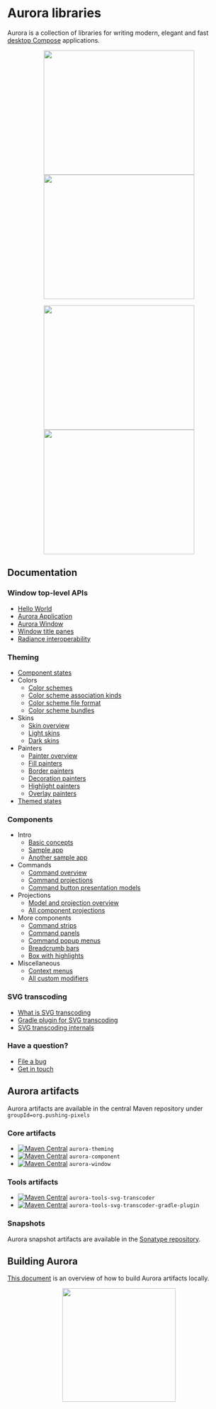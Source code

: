 
# Aurora libraries

Aurora is a collection of libraries for writing modern, elegant and fast [desktop Compose](https://github.com/JetBrains/compose-jb) applications.

<p align="center">
<img src="https://raw.githubusercontent.com/kirill-grouchnikov/aurora/icicle/docs/images/theming/skins/nebula.png" width="340" height="280" border=0>
<img src="https://raw.githubusercontent.com/kirill-grouchnikov/aurora/icicle/docs/images/theming/skins/gemini.png" width="340" height="280" border=0>
</p>

<p align="center">
<img src="https://raw.githubusercontent.com/kirill-grouchnikov/aurora/icicle/docs/images/theming/skins/graphitechalk.png" width="340" height="280" border=0>
<img src="https://raw.githubusercontent.com/kirill-grouchnikov/aurora/icicle/docs/images/theming/skins/nightshade.png" width="340" height="280" border=0>
</p>

## Documentation

### Window top-level APIs

* [Hello World](docs/window/HelloWorld.md)
* [Aurora Application](docs/window/Application.md)
* [Aurora Window](docs/window/Window.md)
* [Window title panes](docs/window/TitlePane.md)
* [Radiance interoperability](docs/window/RadianceInterop.md)

### Theming

* [Component states](docs/theming/skins/componentstates.md)
* Colors
  * [Color schemes](docs/theming/skins/colorschemes.md)
  * [Color scheme association kinds](docs/theming/skins/colorschemeassociationkinds.md)
  * [Color scheme file format](docs/theming/skins/colorschemes-fileformat.md)
  * [Color scheme bundles](docs/theming/skins/colorschemebundles.md)
* Skins
  * [Skin overview](docs/theming/skins/overview.md)
  * [Light skins](docs/theming/skins/toneddown.md)
  * [Dark skins](docs/theming/skins/dark.md)
* Painters
  * [Painter overview](docs/theming/painters/overview.md)
  * [Fill painters](docs/theming/painters/fill.md)
  * [Border painters](docs/theming/painters/border.md)
  * [Decoration painters](docs/theming/painters/decoration.md)
  * [Highlight painters](docs/theming/painters/highlight.md)
  * [Overlay painters](docs/theming/painters/overlay.md)
* [Themed states](docs/theming/themed-states.md)

### Components

* Intro
  * [Basic concepts](docs/component/Intro.md)
  * [Sample app](docs/component/Sample.md)
  * [Another sample app](docs/component/AnotherSample.md)
* Commands
  * [Command overview](docs/component/Command.md)
  * [Command projections](docs/component/CommandProjections.md)
  * [Command button presentation models](docs/component/CommandButtonPresentation.md)
* Projections
  * [Model and projection overview](docs/component/ModelProjectionOverview.md)
  * [All component projections](docs/component/ComponentProjections.md)
* More components
  * [Command strips](docs/component/CommandStrip.md)
  * [Command panels](docs/component/CommandPanel.md)
  * [Command popup menus](docs/component/CommandPopupMenu.md)
  * [Breadcrumb bars](docs/component/BreadcrumbBar.md)
  * [Box with highlights](docs/component/BoxWithHighlights.md)
* Miscellaneous
  * [Context menus](docs/component/ContextMenu.md)
  * [All custom modifiers](docs/component/Modifiers.md)

### SVG transcoding

* [What is SVG transcoding](docs/tools/svg-transcoder/svg-transcoder.md)
* [Gradle plugin for SVG transcoding](docs/tools/svg-transcoder/svg-transcoder-gradle-plugin.md)
* [SVG transcoding internals](docs/tools/svg-transcoder/internals.md)

### Have a question?

* [File a bug](https://github.com/kirill-grouchnikov/aurora/issues)
* [Get in touch](http://www.pushing-pixels.org/about-kirill)

## Aurora artifacts

Aurora artifacts are available in the central Maven repository under `groupId=org.pushing-pixels`

### Core artifacts

* [![Maven Central](https://maven-badges.herokuapp.com/maven-central/org.pushing-pixels/aurora-theming/badge.svg)](https://maven-badges.herokuapp.com/maven-central/org.pushing-pixels/aurora-theming)
  `aurora-theming`
* [![Maven Central](https://maven-badges.herokuapp.com/maven-central/org.pushing-pixels/aurora-component/badge.svg)](https://maven-badges.herokuapp.com/maven-central/org.pushing-pixels/aurora-component)
  `aurora-component`
* [![Maven Central](https://maven-badges.herokuapp.com/maven-central/org.pushing-pixels/aurora-window/badge.svg)](https://maven-badges.herokuapp.com/maven-central/org.pushing-pixels/aurora-window)
  `aurora-window`

### Tools artifacts

* [![Maven Central](https://maven-badges.herokuapp.com/maven-central/org.pushing-pixels/aurora-tools-svg-transcoder/badge.svg)](https://maven-badges.herokuapp.com/maven-central/org.pushing-pixels/aurora-tools-svg-transcoder) `aurora-tools-svg-transcoder`
* [![Maven Central](https://maven-badges.herokuapp.com/maven-central/org.pushing-pixels/aurora-tools-svg-transcoder-gradle-plugin/badge.svg)](https://maven-badges.herokuapp.com/maven-central/org.pushing-pixels/aurora-tools-svg-transcoder-gradle-plugin) `aurora-tools-svg-transcoder-gradle-plugin`

### Snapshots

Aurora snapshot artifacts are available in the [Sonatype repository](https://oss.sonatype.org/content/repositories/snapshots/org/pushing-pixels/).

## Building Aurora

[This document](docs/building.md) is an overview of how to build Aurora artifacts locally.

<p align="center">
<img src="https://raw.githubusercontent.com/kirill-grouchnikov/aurora/icicle/docs/images/logo/auroraicon-512.png" width="256" height="256" border=0>
</p>

